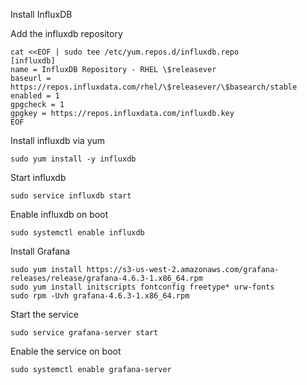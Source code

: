 Install InfluxDB

Add the influxdb repository
```
cat <<EOF | sudo tee /etc/yum.repos.d/influxdb.repo
[influxdb]
name = InfluxDB Repository - RHEL \$releasever
baseurl = https://repos.influxdata.com/rhel/\$releasever/\$basearch/stable
enabled = 1
gpgcheck = 1
gpgkey = https://repos.influxdata.com/influxdb.key
EOF
```
Install influxdb via yum
```
sudo yum install -y influxdb
```
Start influxdb
```
sudo service influxdb start
```

Enable influxdb on boot
```
sudo systemctl enable influxdb
```


Install Grafana

```
sudo yum install https://s3-us-west-2.amazonaws.com/grafana-releases/release/grafana-4.6.3-1.x86_64.rpm
sudo yum install initscripts fontconfig freetype* urw-fonts
sudo rpm -Uvh grafana-4.6.3-1.x86_64.rpm

```

Start the service
```
sudo service grafana-server start
```

Enable the service on boot

```
sudo systemctl enable grafana-server
```
